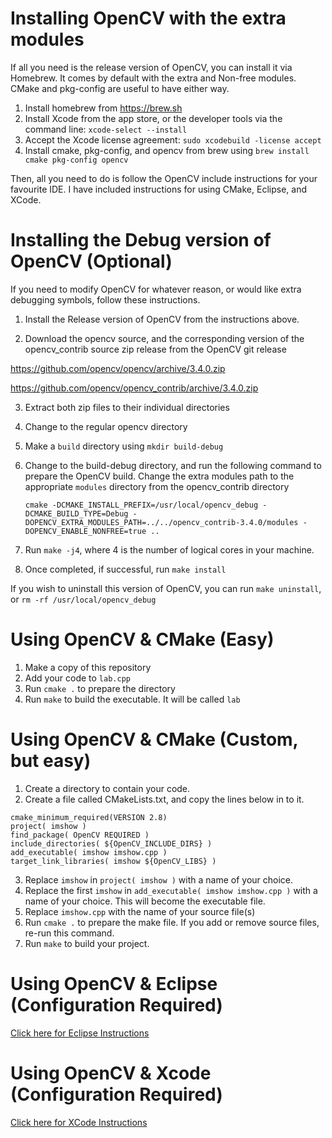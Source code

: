 # Installing OpenCV with the extra modules

If all you need is the release version of OpenCV, you can install it via Homebrew. It comes by default with the extra and Non-free modules. CMake and pkg-config are useful to have either way.

1. Install homebrew from https://brew.sh
2. Install Xcode from the app store, or the developer tools via the command line: `xcode-select --install`
3. Accept the Xcode license agreement: `sudo xcodebuild -license accept`
4. Install cmake, pkg-config, and opencv from brew using `brew install cmake pkg-config opencv`

Then, all you need to do is follow the OpenCV include instructions for your favourite IDE. I have included instructions for using CMake, Eclipse, and XCode.

# Installing the Debug version of OpenCV (Optional)

If you need to modify OpenCV for whatever reason, or would like extra debugging symbols, follow these instructions.

1. Install the Release version of OpenCV from the instructions above.

2. Download the opencv source, and the corresponding version of the opencv_contrib source zip release from the OpenCV git release

https://github.com/opencv/opencv/archive/3.4.0.zip

https://github.com/opencv/opencv_contrib/archive/3.4.0.zip

3. Extract both zip files to their individual directories
4. Change to the regular opencv directory
5. Make a `build` directory using `mkdir build-debug`
6. Change to the build-debug directory, and run the following command to prepare the OpenCV build. Change the extra modules path to the appropriate `modules` directory from the opencv_contrib directory

   `cmake -DCMAKE_INSTALL_PREFIX=/usr/local/opencv_debug -DCMAKE_BUILD_TYPE=Debug -DOPENCV_EXTRA_MODULES_PATH=../../opencv_contrib-3.4.0/modules -DOPENCV_ENABLE_NONFREE=true ..`

7. Run `make -j4`, where 4 is the number of logical cores in your machine.
8. Once completed, if successful, run `make install`

If you wish to uninstall this version of OpenCV, you can run `make uninstall`, or `rm -rf /usr/local/opencv_debug`

# Using OpenCV & CMake (Easy)

1. Make a copy of this repository
2. Add your code to `lab.cpp`
3. Run `cmake .` to prepare the directory
4. Run `make` to build the executable. It will be called `lab`

# Using OpenCV & CMake (Custom, but easy)

1. Create a directory to contain your code.
2. Create a file called CMakeLists.txt, and copy the lines below in to it.

```
cmake_minimum_required(VERSION 2.8)
project( imshow )
find_package( OpenCV REQUIRED )
include_directories( ${OpenCV_INCLUDE_DIRS} )
add_executable( imshow imshow.cpp )
target_link_libraries( imshow ${OpenCV_LIBS} )
```

3. Replace `imshow` in `project( imshow )` with a name of your choice.
4. Replace the first `imshow` in  `add_executable( imshow imshow.cpp )` with a name of your choice. This will become the executable file.
5. Replace `imshow.cpp` with the name of your source file(s)
6. Run `cmake .` to prepare the make file. If you add or remove source files, re-run this command.
7. Run `make` to build your project.


# Using OpenCV & Eclipse (Configuration Required)

[Click here for Eclipse Instructions](../master/ECLIPSE.md)

# Using OpenCV & Xcode (Configuration Required)

[Click here for XCode Instructions](XCode.md)
